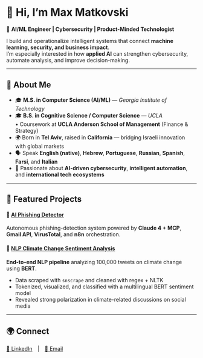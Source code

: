 # 👋 Hi, I’m Max Matkovski

🚀 **AI/ML Engineer | Cybersecurity | Product-Minded Technologist**

I build and operationalize intelligent systems that connect **machine learning, security, and business impact**.  
I’m especially interested in how **applied AI** can strengthen cybersecurity, automate analysis, and improve decision-making.

---

## 🧩 About Me

- 🎓 **M.S. in Computer Science (AI/ML)** — *Georgia Institute of Technology*  
- 🎓 **B.S. in Cognitive Science / Computer Science** — *UCLA*  
  • Coursework at **UCLA Anderson School of Management** (Finance & Strategy)  
- 🌍 Born in **Tel Aviv**, raised in **California** — bridging Israeli innovation with global markets  
- 🗣️ Speak **English (native)**, **Hebrew**, **Portuguese**, **Russian**, **Spanish**, **Farsi**, and **Italian**  
- 💬 Passionate about **AI-driven cybersecurity**, **intelligent automation**, and **international tech ecosystems**

---

## 🧠 Featured Projects

#### 🚨 [AI Phishing Detector](https://github.com/maxmatkovski/Cyber-Automation)  
Autonomous phishing-detection system powered by **Claude 4 + MCP**, **Gmail API**, **VirusTotal**, and **n8n** orchestration.

#### 🌿 [NLP Climate Change Sentiment Analysis](https://maxmatkovski.github.io/NLP)  
**End-to-end NLP pipeline** analyzing 100,000 tweets on climate change using **BERT**.  
- Data scraped with `snscrape` and cleaned with regex + NLTK  
- Tokenized, visualized, and classified with a multilingual BERT sentiment model  
- Revealed strong polarization in climate-related discussions on social media  

---

## 🌍 Connect

[💼 LinkedIn](https://linkedin.com/in/maxmatkovski) | [📧 Email](mailto:maxmatkovski@gmail.com)
